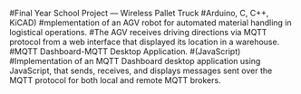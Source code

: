 #Final Year School Project — Wireless Pallet Truck
#Arduino, C, C++, KiCAD)
#mplementation of an AGV robot for automated material handling in logistical operations.
#The AGV receives driving directions via MQTT protocol from a web interface that displayed its location in a warehouse.
#MQTT Dashboard-MQTT Desktop Application.
#(JavaScript)
#Implementation of an MQTT Dashboard desktop application using JavaScript, that sends, receives, and displays messages sent over the MQTT protocol for both local and remote MQTT brokers.
